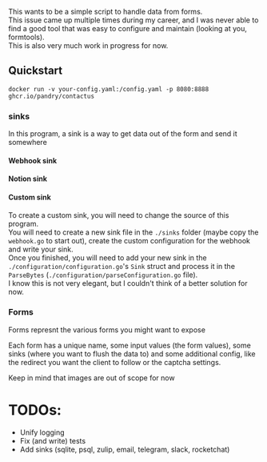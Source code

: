 This wants to be a simple script to handle data from forms.  
This issue came up multiple times during my career, and I was never able to find a good tool that was easy to configure and maintain (looking at you, formtools).  
This is also very much work in progress for now.

## Quickstart
`docker run -v your-config.yaml:/config.yaml -p 8080:8888 ghcr.io/pandry/contactus`

### sinks
In this program, a sink is a way to get data out of the form and send it somewhere

#### Webhook sink
#### Notion sink

#### Custom sink
To create a custom sink, you will need to change the source of this program.  
You will need to create a new sink file in the `./sinks` folder (maybe copy the `webhook.go` to start out), create the custom configuration for the webhook and write your sink.  
Once you finished, you will need to add your new sink in the `./configuration/configuration.go`'s `Sink` struct and process it in the `ParseBytes` (`./configuration/parseConfiguration.go` file).  
I know this is not very elegant, but I couldn't think of a better solution for now.  

### Forms
Forms represnt the various forms you might want to expose

Each form has a unique name, some input values (the form values), some sinks (where you want to flush the data to) and some additional config, like the redirect you want the client to follow or the captcha settings.

Keep in mind that images are out of scope for now


# TODOs:
- Unify logging
- Fix (and write) tests
- Add sinks (sqlite, psql, zulip, email, telegram, slack, rocketchat)

